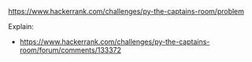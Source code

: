 https://www.hackerrank.com/challenges/py-the-captains-room/problem

Explain:

- https://www.hackerrank.com/challenges/py-the-captains-room/forum/comments/133372

